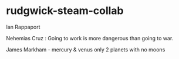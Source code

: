 # rudgwick-steam-collab

Ian Rappaport




Nehemias Cruz : Going to work is more dangerous than going to war.


James Markham - mercury & venus only 2 planets with no moons